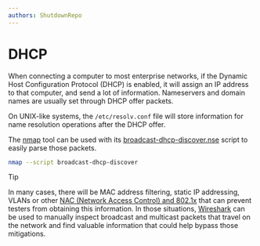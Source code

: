 ```yaml
---
authors: ShutdownRepo
---
```


# DHCP

When connecting a computer to most enterprise networks, if the Dynamic Host Configuration Protocol (DHCP) is enabled, it will assign an IP address to that computer, and send a lot of information. Nameservers and domain names are usually set through DHCP offer packets.

On UNIX-like systems, the `/etc/resolv.conf` file will store information for name resolution operations after the DHCP offer.

The [nmap](https://nmap.org/) tool can be used with its [broadcast-dhcp-discover.nse](https://nmap.org/nsedoc/scripts/broadcast-dhcp-discover.html) script to easily parse those packets.

```bash
nmap --script broadcast-dhcp-discover
```

> [!TIP]
> In many cases, there will be MAC address filtering, static IP addressing, VLANs or other [NAC (Network Access Control) and 802.1x](../../physical/networking/network-access-control.md) that can prevent testers from obtaining this information. In those situations, [Wireshark](https://www.wireshark.org/) can be used to manually inspect broadcast and multicast packets that travel on the network and find valuable information that could help bypass those mitigations.
